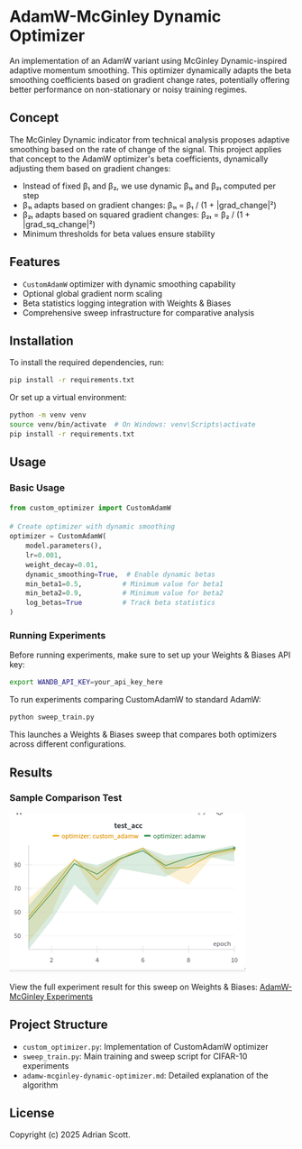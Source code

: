 # AdamW-McGinley Dynamic Optimizer

An implementation of an AdamW variant using McGinley Dynamic-inspired adaptive momentum smoothing. This optimizer dynamically adapts the beta smoothing coefficients based on gradient change rates, potentially offering better performance on non-stationary or noisy training regimes.

## Concept

The McGinley Dynamic indicator from technical analysis proposes adaptive smoothing based on the rate of change of the signal. This project applies that concept to the AdamW optimizer's beta coefficients, dynamically adjusting them based on gradient changes:

- Instead of fixed β₁ and β₂, we use dynamic β₁ₜ and β₂ₜ computed per step
- β₁ₜ adapts based on gradient changes: β₁ₜ = β₁ / (1 + |grad_change|²)
- β₂ₜ adapts based on squared gradient changes: β₂ₜ = β₂ / (1 + |grad_sq_change|²)
- Minimum thresholds for beta values ensure stability

## Features

- `CustomAdamW` optimizer with dynamic smoothing capability
- Optional global gradient norm scaling
- Beta statistics logging integration with Weights & Biases
- Comprehensive sweep infrastructure for comparative analysis

## Installation

To install the required dependencies, run:

```bash
pip install -r requirements.txt
```

Or set up a virtual environment:

```bash
python -m venv venv
source venv/bin/activate  # On Windows: venv\Scripts\activate
pip install -r requirements.txt
```

## Usage

### Basic Usage

```python
from custom_optimizer import CustomAdamW

# Create optimizer with dynamic smoothing
optimizer = CustomAdamW(
    model.parameters(),
    lr=0.001,
    weight_decay=0.01,
    dynamic_smoothing=True,  # Enable dynamic betas
    min_beta1=0.5,          # Minimum value for beta1
    min_beta2=0.9,          # Minimum value for beta2
    log_betas=True          # Track beta statistics
)
```

### Running Experiments

Before running experiments, make sure to set up your Weights & Biases API key:

```bash
export WANDB_API_KEY=your_api_key_here
```

To run experiments comparing CustomAdamW to standard AdamW:

```bash
python sweep_train.py
```

This launches a Weights & Biases sweep that compares both optimizers across different configurations.

## Results

### Sample Comparison Test

![Sample Comparison](sample-comparison.png)

View the full experiment result for this sweep on Weights & Biases: [AdamW-McGinley Experiments](https://wandb.ai/adriandoesai-adrian-does-a-i/adamw-cifar10?nw=nwuseradriandoesai)

## Project Structure

- `custom_optimizer.py`: Implementation of CustomAdamW optimizer
- `sweep_train.py`: Main training and sweep script for CIFAR-10 experiments
- `adamw-mcginley-dynamic-optimizer.md`: Detailed explanation of the algorithm

## License

Copyright (c) 2025 Adrian Scott.
